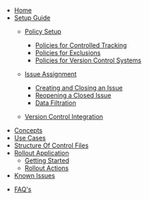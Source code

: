 <!-- docs/_sidebar.md -->

- [Home](./readme.md)
- [Setup Guide](./setupguide/setupguide.md)
   - [Policy Setup](./setupguide/policymain/policysetupguide.md)
      - [Policies for Controlled Tracking](./setupguide/policymain/policies/globaltracking.md)
      - [Policies for Exclusions](./setupguide/policymain/policies/exclusions.md)
      - [Policies for Version Control Systems](./setupguide/policymain/policies/gitpolicy.md)

   - [Issue Assignment](./setupguide/issuemain/issueassignment.md)
      - [Creating and Closing an Issue](./setupguide/issuemain/creating.md)
      - [Reopening a Closed Issue](./setupguide/issuemain/reopening.md)
      - [Data Filtration](./setupguide/issuemain/filtering.md)
   - [Version Control Integration](./setupguide/integration.md)
- [Concepts](./concepts.md)
- [Use Cases](./usecases.md)
- [Structure Of Control Files](./Controlfiles.md)
- [Rollout Application](./rolloutapplication/overview.md)
   - [Getting Started](./rolloutapplication/gettingstarted.md)
   - [Rollout Actions](./rolloutapplication/operations.md)
- [Known Issues](./knownissues.md)
<!---   - [Logs and Utilities](./rolloutapplication/logs.md) -->
- [FAQ's](./faqs.md)
<!--- [Controlled Object Layout](controlledobjectlayout.md)-->
<!--- [Getting Started](./GettingStarted.md)-->


